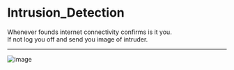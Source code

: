 # Intrusion_Detection

Whenever founds internet connectivity  confirms is it you. <br />
If not log you off and send you image of intruder. <br />

------ 
![image](https://raw.githubusercontent.com/the-vishal/Intrusion_Detection/master/Intruder.png)

